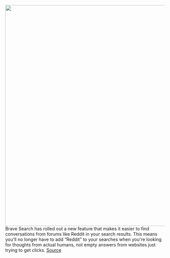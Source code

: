 <img src='https://cdn.vox-cdn.com/thumbor/WV1SiOmB_LoiImkH9epiJENc2og=/0x0:2880x1800/1200x800/filters:focal(1049x694:1509x1154)/cdn.vox-cdn.com/uploads/chorus_image/image/70773239/brave_search_dark_mode_discussions.0.png' width='700px' /><br/>
Brave Search has rolled out a new feature that makes it easier to find conversations from forums like Reddit in your search results. This means you'll no longer have to add “Reddit” to your searches when you're looking for thoughts from actual humans, not empty answers from websites just trying to get clicks.
<a href='https://www.theverge.com/2022/4/20/23034024/brave-search-feature-discussions-append-reddit'> Source <a/>